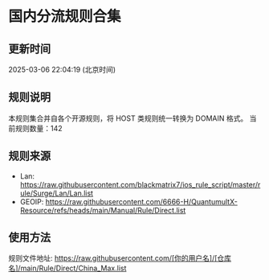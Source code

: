# 国内分流规则合集

## 更新时间
2025-03-06 22:04:19 (北京时间)

## 规则说明
本规则集合并自各个开源规则，将 HOST 类规则统一转换为 DOMAIN 格式。
当前规则数量：142

## 规则来源
- Lan: https://raw.githubusercontent.com/blackmatrix7/ios_rule_script/master/rule/Surge/Lan/Lan.list
- GEOIP: https://raw.githubusercontent.com/6666-H/QuantumultX-Resource/refs/heads/main/Manual/Rule/Direct.list

## 使用方法
规则文件地址: https://raw.githubusercontent.com/[你的用户名]/[仓库名]/main/Rule/Direct/China_Max.list
